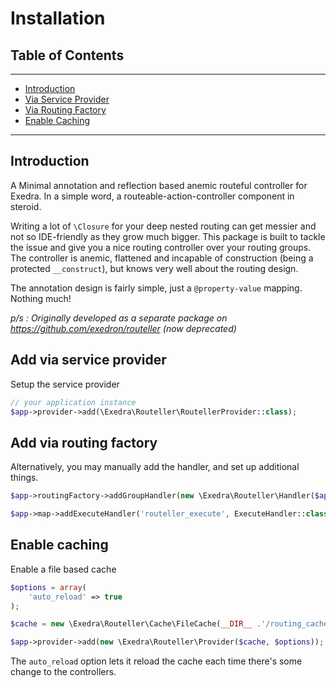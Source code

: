 # Installation
## Table of Contents
---
- [Introduction](#introduction)
- [Via Service Provider](#add-via-service-provider)
- [Via Routing Factory](#add-via-routing-factory)
- [Enable Caching](#enable-caching)

---

## Introduction
A Minimal annotation and reflection based anemic routeful controller for Exedra. In a simple word, a routeable-action-controller component in steroid.

Writing a lot of `\Closure` for your deep nested routing can get messier and not so IDE-friendly as they grow much bigger. 
This package is built to tackle the issue and give you a nice routing controller over your routing groups. 
The controller is anemic, flattened and incapable of construction (being a protected ```__construct```), but knows very well about the routing design.

The annotation design is fairly simple, just a `@property-value` mapping. Nothing much!

*p/s : Originally developed as a separate package on https://github.com/exedron/routeller (now deprecated)*

## Add via service provider
Setup the service provider
```php
// your application instance
$app->provider->add(\Exedra\Routeller\RoutellerProvider::class);
```

## Add via routing factory
Alternatively, you may manually add the handler, and set up additional things.
```php
$app->routingFactory->addGroupHandler(new \Exedra\Routeller\Handler($app));

$app->map->addExecuteHandler('routeller_execute', ExecuteHandler::class);
```

## Enable caching
Enable a file based cache
```php
$options = array(
    'auto_reload' => true
);

$cache = new \Exedra\Routeller\Cache\FileCache(__DIR__ .'/routing_caches')

$app->provider->add(new \Exedra\Routeller\Provider($cache, $options));
```
The ```auto_reload``` option lets it reload the cache each time there's some change to the controllers.